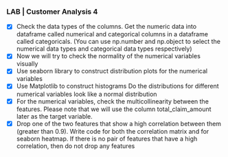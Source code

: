 ### LAB | Customer Analysis 4

- [X] Check the data types of the columns. Get the numeric data into dataframe called numerical and categorical columns in a dataframe called categoricals. (You can use np.number and np.object to select the numerical data types and categorical data types respectively)
- [X] Now we will try to check the normality of the numerical variables visually
- [X] Use seaborn library to construct distribution plots for the numerical variables
- [X] Use Matplotlib to construct histograms
Do the distributions for different numerical variables look like a normal distribution
- [X] For the numerical variables, check the multicollinearity between the features. Please note that we will use the column total_claim_amount later as the target variable.
- [X] Drop one of the two features that show a high correlation between them (greater than 0.9). Write code for both the correlation matrix and for seaborn heatmap. If there is no pair of features that have a high correlation, then do not drop any features
